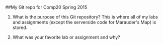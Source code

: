 ##My Git repo for Comp20 Spring 2015

1. What is the purpose of this Git repository?
	This is where all of my labs and assignments (except the serverside code for Marauder's Map) is stored.

2. What was your favorite lab or assignment and why?
	
